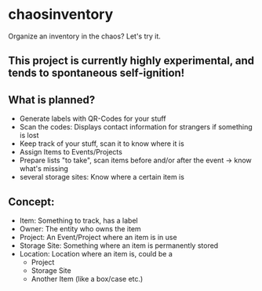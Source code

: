# chaosinventory
Organize an inventory in the chaos? Let's try it.

## This project is currently highly experimental, and tends to spontaneous self-ignition!

## What is planned?
- Generate labels with QR-Codes for your stuff
- Scan the codes: Displays contact information for strangers if something is lost
- Keep track of your stuff, scan it to know where it is
- Assign Items to Events/Projects
- Prepare lists "to take", scan items before and/or after the event -> know what's missing
- several storage sites: Know where a certain item is

## Concept:
- Item: Something to track, has a label
- Owner: The entity who owns the item
- Project: An Event/Project where an item is in use
- Storage Site: Something where an item is permanently stored
- Location: Location where an item is, could be a
  - Project
  - Storage Site
  - Another Item (like a box/case etc.)
